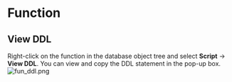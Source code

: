 # Function

## View DDL

Right-click on the function in the database object tree and select **Script** -> **View DDL**. You can view and copy the
DDL statement in the pop-up box.
![fun_ddl.png](/v1.1.0/guide/images/database/fun_ddl.png)